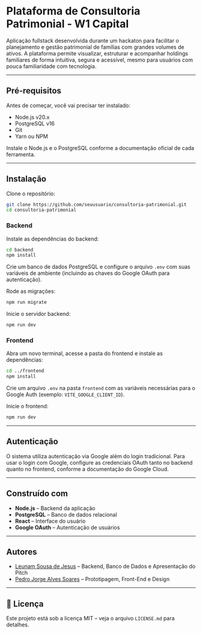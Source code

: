 # Plataforma de Consultoria Patrimonial - W1 Capital

Aplicação fullstack desenvolvida durante um hackaton para facilitar o planejamento e gestão patrimonial de famílias com grandes volumes de ativos. A plataforma permite visualizar, estruturar e acompanhar holdings familiares de forma intuitiva, segura e acessível, mesmo para usuários com pouca familiaridade com tecnologia.

---

## Pré-requisitos

Antes de começar, você vai precisar ter instalado:

- Node.js v20.x  
- PostgreSQL v16  
- Git  
- Yarn ou NPM  

Instale o Node.js e o PostgreSQL conforme a documentação oficial de cada ferramenta.

---

## Instalação

Clone o repositório:

```bash
git clone https://github.com/seuusuario/consultoria-patrimonial.git
cd consultoria-patrimonial
```

### Backend

Instale as dependências do backend:

```bash
cd backend
npm install
```

Crie um banco de dados PostgreSQL e configure o arquivo `.env` com suas variáveis de ambiente (incluindo as chaves do Google OAuth para autenticação).

Rode as migrações:

```bash
npm run migrate
```

Inicie o servidor backend:

```bash
npm run dev
```

### Frontend

Abra um novo terminal, acesse a pasta do frontend e instale as dependências:

```bash
cd ../frontend
npm install
```

Crie um arquivo `.env` na pasta `frontend` com as variáveis necessárias para o Google Auth (exemplo: `VITE_GOOGLE_CLIENT_ID`).

Inicie o frontend:

```bash
npm run dev
```

---

## Autenticação

O sistema utiliza autenticação via Google além do login tradicional. Para usar o login com Google, configure as credenciais OAuth tanto no backend quanto no frontend, conforme a documentação do Google Cloud.

---

## Construído com

- **Node.js** – Backend da aplicação  
- **PostgreSQL** – Banco de dados relacional  
- **React** – Interface do usuário  
- **Google OAuth** – Autenticação de usuários

---

## Autores

- [Leunam Sousa de Jesus](https://github.com/leeunam) – Backend, Banco de Dados e Apresentação do Pitch
- [Pedro Jorge Alves Soares](https://github.com/PedroJorgeSA) – Prototipagem, Front-End e Design

---

## 📄 Licença

Este projeto está sob a licença MIT – veja o arquivo `LICENSE.md` para detalhes.